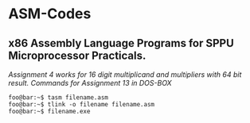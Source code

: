 # ASM-Codes

## x86 Assembly Language Programs for SPPU Microprocessor Practicals.

*Assignment 4 works for 16 digit multiplicand and multipliers with 64 bit result.*
*Commands for Assignment 13 in DOS-BOX*
```console
foo@bar:~$ tasm filename.asm
foo@bar:~$ tlink -o filename filename.asm
foo@bar:~$ filename.exe
```
